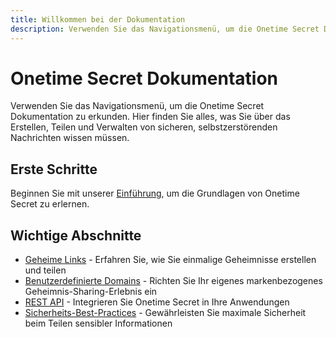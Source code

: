 ```yaml
---
title: Willkommen bei der Dokumentation
description: Verwenden Sie das Navigationsmenü, um die Onetime Secret Dokumentation zu erkunden. Hier finden Sie alles, was Sie über das Erstellen, Teilen und Verwalten von sicheren, selbstzerstörenden Nachrichten wissen müssen.
---
```


# Onetime Secret Dokumentation

Verwenden Sie das Navigationsmenü, um die Onetime Secret Dokumentation zu erkunden. Hier finden Sie alles, was Sie über das Erstellen, Teilen und Verwalten von sicheren, selbstzerstörenden Nachrichten wissen müssen.

## Erste Schritte

Beginnen Sie mit unserer [Einführung](/de/introduction/), um die Grundlagen von Onetime Secret zu erlernen.

## Wichtige Abschnitte

- [Geheime Links](/de/secret-links/) - Erfahren Sie, wie Sie einmalige Geheimnisse erstellen und teilen
- [Benutzerdefinierte Domains](/de/custom-domains/) - Richten Sie Ihr eigenes markenbezogenes Geheimnis-Sharing-Erlebnis ein
- [REST API](/de/rest-api/) - Integrieren Sie Onetime Secret in Ihre Anwendungen
- [Sicherheits-Best-Practices](/de/security-best-practices/) - Gewährleisten Sie maximale Sicherheit beim Teilen sensibler Informationen
